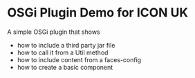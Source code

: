 OSGi Plugin Demo for ICON UK
============================

A simple OSGi plugin that shows
- how to include a third party jar file
- how to call it from a Util method
- how to include content from a faces-config
- how to create a basic component
